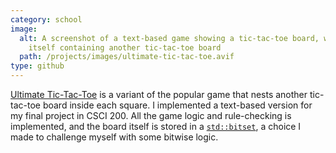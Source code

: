 ```yaml
---
category: school
image:
  alt: A screenshot of a text-based game showing a tic-tac-toe board, with each square
    itself containing another tic-tac-toe board
  path: /projects/images/ultimate-tic-tac-toe.avif
type: github
---
```

[Ultimate Tic-Tac-Toe](https://en.wikipedia.org/wiki/Ultimate_tic-tac-toe) is a
variant of the popular game that nests another tic-tac-toe board inside each
square. I implemented a text-based version for my final project in
CSCI&nbsp;200. All the game logic and rule-checking is implemented, and the
board itself is stored in a
[`std::bitset`](https://en.cppreference.com/w/cpp/utility/bitset), a choice I
made to challenge myself with some bitwise logic.
